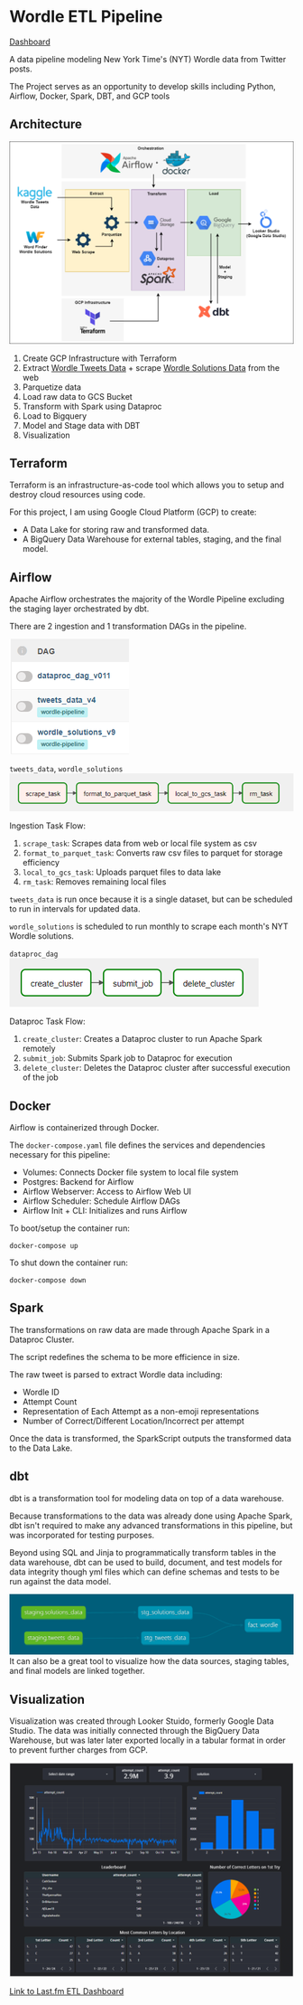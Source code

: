 # Wordle ETL Pipeline
[Dashboard](https://datastudio.google.com/reporting/1cdb0ff2-abfb-447d-afea-8d256f4edf54)

A data pipeline modeling New York Time's (NYT) Wordle data from Twitter posts.

The Project serves as an opportunity to develop skills including Python, Airflow, Docker, Spark, DBT, and GCP tools


## Architecture
![Architecture](images/Architecture.png)

1. Create GCP Infrastructure with Terraform
2. Extract [Wordle Tweets Data](https://www.kaggle.com/datasets/benhamner/wordle-tweets/download?datasetVersionNumber=361) + scrape [Wordle Solutions Data](https://wordfinder.yourdictionary.com/wordle/answers/) from the web
3. Parquetize data
4. Load raw data to GCS Bucket
5. Transform with Spark using Dataproc
6. Load to Bigquery
7. Model and Stage data with DBT
8. Visualization


## Terraform
Terraform is an infrastructure-as-code tool which allows you to setup and destroy cloud resources using code.

For this project, I am using Google Cloud Platform (GCP) to create:
- A Data Lake for storing raw and transformed data.
- A BigQuery Data Warehouse for external tables, staging, and the final model.


## Airflow
Apache Airflow orchestrates the majority of the Wordle Pipeline excluding the staging layer orchestrated by dbt.

There are 2 ingestion and 1 transformation DAGs in the pipeline.

![Airflow Dags](images/dags.png)

`tweets_data`, `wordle_solutions`
![Ingestion Task Flow](images/ingestion.png)

Ingestion Task Flow:
1. `scrape_task`: Scrapes data from web or local file system as csv
2. `format_to_parquet_task`: Converts raw csv files to parquet for storage efficiency
3. `local_to_gcs_task`: Uploads parquet files to data lake
4. `rm_task`: Removes remaining local files

`tweets_data` is run once because it is a single dataset, but can be scheduled to run in intervals for updated data.

`wordle_solutions` is scheduled to run monthly to scrape each month's NYT Wordle solutions.

`dataproc_dag`
![Dataproc Task Flow](images/transform.png)

Dataproc Task Flow:
1. `create_cluster`: Creates a Dataproc cluster to run Apache Spark remotely
2. `submit_job`: Submits Spark job to Dataproc for execution
3. `delete_cluster`: Deletes the Dataproc cluster after successful execution of the job


## Docker
Airflow is containerized through Docker.

The `docker-compose.yaml` file defines the services and dependencies necessary for this pipeline:
- Volumes: Connects Docker file system to local file system
- Postgres: Backend for Airflow
- Airflow Webserver: Access to Airflow Web UI
- Airflow Scheduler: Schedule Airflow DAGs
- Airflow Init + CLI: Initializes and runs Airflow

To boot/setup the container run:
```
docker-compose up
```

To shut down the container run:
```
docker-compose down
```

## Spark
The transformations on raw data are made through Apache Spark in a Dataproc Cluster.

The script redefines the schema to be more efficience in size.

The raw tweet is parsed to extract Wordle data including:
- Wordle ID
- Attempt Count
- Representation of Each Attempt as a non-emoji representations
- Number of Correct/Different Location/Incorrect per attempt

Once the data is transformed, the SparkScript outputs the transformed data to the Data Lake.


## dbt
dbt is a transformation tool for modeling data on top of a data warehouse.

Because transformations to the data was already done using Apache Spark, dbt isn't required to make any advanced transformations in this pipeline, but was incorporated for testing purposes.

Beyond using SQL and Jinja to programmatically transform tables in the data warehouse, dbt can be used to build, document, and test models for data integrity though yml files which can define schemas and tests to be run against the data model.

![dbt Lineage](images/dbt.png)
It can also be a great tool to visualize how the data sources, staging tables, and final models are linked together.


## Visualization
Visualization was created through Looker Stuido, formerly Google Data Studio.
The data was initially connected through the BigQuery Data Warehouse, but was later later exported locally in a tabular format in order to prevent further charges from GCP.

[![Dashboard](images/dashboard.png)](https://lookerstudio.google.com/reporting/1cdb0ff2-abfb-447d-afea-8d256f4edf54)

[Link to Last.fm ETL Dashboard](https://lookerstudio.google.com/reporting/1cdb0ff2-abfb-447d-afea-8d256f4edf54)